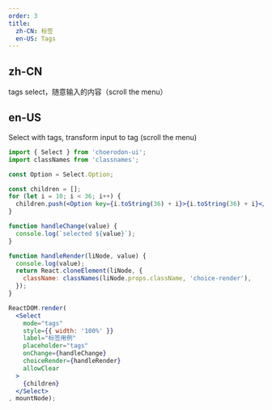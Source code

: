 ```yaml
---
order: 3
title:
  zh-CN: 标签
  en-US: Tags
---
```


## zh-CN

tags select，随意输入的内容（scroll the menu）

## en-US

Select with tags, transform input to tag (scroll the menu)

````jsx
import { Select } from 'choerodon-ui';
import classNames from 'classnames';

const Option = Select.Option;

const children = [];
for (let i = 10; i < 36; i++) {
  children.push(<Option key={i.toString(36) + i}>{i.toString(36) + i}</Option>);
}

function handleChange(value) {
  console.log(`selected ${value}`);
}

function handleRender(liNode, value) {
  console.log(value);
  return React.cloneElement(liNode, {
    className: classNames(liNode.props.className, 'choice-render'),
  });
}

ReactDOM.render(
  <Select
    mode="tags"
    style={{ width: '100%' }}
    label="标签用例"
    placeholder="tags"
    onChange={handleChange}
    choiceRender={handleRender}
    allowClear
  >
    {children}
  </Select>
, mountNode);
````
